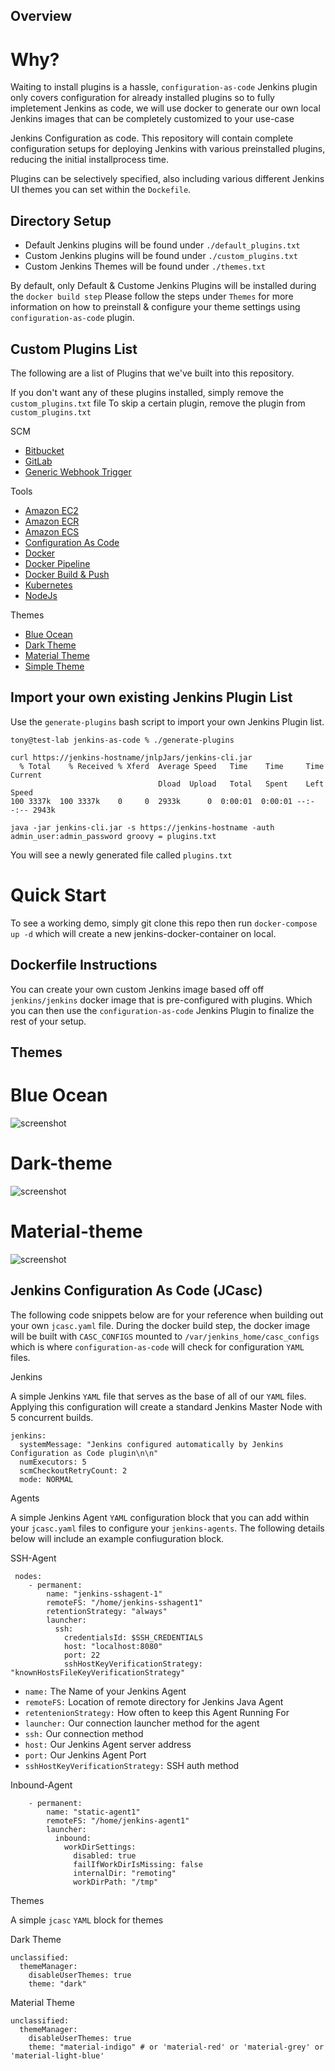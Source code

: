 ## Overview

# Why? 

Waiting to install plugins is a hassle, `configuration-as-code` Jenkins plugin only covers configuration for already installed plugins so to fully impletement Jenkins as code, we will use docker to generate our own local Jenkins images that can be completely customized to your use-case

Jenkins Configuration as code. This repository will contain complete configuration setups for deploying Jenkins with various preinstalled plugins, reducing the initial installprocess time. 

Plugins can be selectively specified, also including various different Jenkins UI themes you can set within the `Dockefile`.

## Directory Setup 

- Default Jenkins plugins will be found under `./default_plugins.txt`
- Custom Jenkins plugins will be found under `./custom_plugins.txt`
- Custom Jenkins Themes will be found under `./themes.txt`

By default, only Default & Custome Jenkins Plugins will be installed during the `docker build step` Please follow the steps under `Themes` for more information on how to preinstall & configure your theme settings using `configuration-as-code` plugin.  

## Custom Plugins List 

The following are a list of Plugins that we've built into this repository.

If you don't want any of these plugins installed, simply remove the `custom_plugins.txt` file
To skip a certain plugin, remove the plugin from `custom_plugins.txt`


SCM 

- [Bitbucket](https://plugins.jenkins.io/bitbucket/)  
- [GitLab](https://plugins.jenkins.io/gitlab-plugin/) 
- [Generic Webhook Trigger](https://plugins.jenkins.io/generic-webhook-trigger/)

Tools

- [Amazon EC2](https://plugins.jenkins.io/amazon-ec2/) 
- [Amazon ECR](https://plugins.jenkins.io/amazon-ecr/) 
- [Amazon ECS](https://plugins.jenkins.io/amazon-ecs/)
- [Configuration As Code](https://www.jenkins.io/projects/jcasc/) 
- [Docker](https://plugins.jenkins.io/docker-plugin/) 
- [Docker Pipeline](https://plugins.jenkins.io/docker-workflow/) 
- [Docker Build & Push](https://plugins.jenkins.io/docker-build-publish/) 
- [Kubernetes](https://plugins.jenkins.io/kubernetes/) 
- [NodeJs](https://plugins.jenkins.io/nodejs/) 

Themes

- [Blue Ocean](https://plugins.jenkins.io/blueocean/)
- [Dark Theme](https://plugins.jenkins.io/dark-theme/)
- [Material Theme](https://plugins.jenkins.io/material-theme/)
- [Simple Theme](https://plugins.jenkins.io/simple-theme-plugin/)


## Import your own existing Jenkins Plugin List

Use the `generate-plugins` bash script to import your own Jenkins Plugin list.

```
tony@test-lab jenkins-as-code % ./generate-plugins 

curl https://jenkins-hostname/jnlpJars/jenkins-cli.jar
  % Total    % Received % Xferd  Average Speed   Time    Time     Time  Current
                                 Dload  Upload   Total   Spent    Left  Speed
100 3337k  100 3337k    0     0  2933k      0  0:00:01  0:00:01 --:--:-- 2943k

java -jar jenkins-cli.jar -s https://jenkins-hostname -auth admin_user:admin_password groovy = plugins.txt
```

You will see a newly generated file called `plugins.txt`

# Quick Start

To see a working demo, simply git clone this repo then run `docker-compose up -d` which will create a new jenkins-docker-container on local.


## Dockerfile Instructions

You can create your own custom Jenkins image based off off `jenkins/jenkins` docker image that is pre-configured with plugins. Which you can then use the `configuration-as-code` Jenkins Plugin to finalize the rest of your setup. 

## Themes


# Blue Ocean

![screenshot](./src/images/jenkins_blueocean.png)

# Dark-theme

![screenshot](./src/images/jenkins_darktheme_dark.png)

# Material-theme

![screenshot](./src/images/jenkins_materialtheme_red.png)


## Jenkins Configuration As Code (JCasc)

The following code snippets below are for your reference when building out your own `jcasc.yaml` file. During the docker build step, the docker image will be built with `CASC_CONFIGS` mounted to `/var/jenkins_home/casc_configs` which is where `configuration-as-code` will check for configuration `YAML` files.


Jenkins

A simple Jenkins `YAML` file that serves as the base of all of our `YAML` files. Applying this configuration will create a standard Jenkins Master Node with 5 concurrent builds. 

```
jenkins:
  systemMessage: "Jenkins configured automatically by Jenkins Configuration as Code plugin\n\n"
  numExecutors: 5
  scmCheckoutRetryCount: 2
  mode: NORMAL
```

Agents

A simple Jenkins Agent `YAML` configuration block that you can add within your `jcasc.yaml` files to configure your `jenkins-agents`. The following details below will include an example confiuguration block.

SSH-Agent
```
 nodes:
    - permanent:
        name: "jenkins-sshagent-1"
        remoteFS: "/home/jenkins-sshagent1"
        retentionStrategy: "always"
        launcher:
          ssh:
            credentialsId: $SSH_CREDENTIALS
            host: "localhost:8080"
            port: 22
            sshHostKeyVerificationStrategy: "knownHostsFileKeyVerificationStrategy"
```

- `name:` The Name of your Jenkins Agent
- `remoteFS:` Location of remote directory for Jenkins Java Agent 
- `retentenionStrategy:` How often to keep this Agent Running For
- `launcher:` Our connection launcher method for the agent
- `ssh:` Our connection method
- `host:` Our Jenkins Agent server address
- `port:` Our Jenkins Agent Port
- `sshHostKeyVerificationStrategy:` SSH auth method


Inbound-Agent

```
    - permanent:
        name: "static-agent1"
        remoteFS: "/home/jenkins-agent1"
        launcher:
          inbound:
            workDirSettings:
              disabled: true
              failIfWorkDirIsMissing: false
              internalDir: "remoting"
              workDirPath: "/tmp"
```

Themes

A simple `jcasc` `YAML` block for themes 


Dark Theme

```
unclassified:
  themeManager:
    disableUserThemes: true
    theme: "dark" 
```

Material Theme

```
unclassified:
  themeManager:
    disableUserThemes: true
    theme: "material-indigo" # or 'material-red' or 'material-grey' or 'material-light-blue'
```
